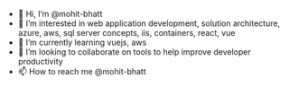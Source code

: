 - 👋 Hi, I’m @mohit-bhatt
- 👀 I’m interested in web application development, solution architecture, azure, aws, sql server concepts, iis, containers, react, vue
- 🌱 I’m currently learning vuejs, aws
- 💞️ I’m looking to collaborate on tools to help improve developer productivity
- 📫 How to reach me @mohit-bhatt

<!---
mohit-bhatt/mohit-bhatt is a ✨ special ✨ repository because its `README.md` (this file) appears on your GitHub profile.
You can click the Preview link to take a look at your changes.
--->
